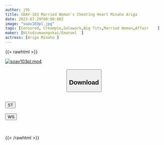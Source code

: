 ```yaml
---
author: j91
title: SOAV-103 Married Woman's Cheating Heart Minaho Ariga
date: 2023-07-29T00:00:00Z
image: "soav103pl.jpg"
tags: [Censored, Creampie,Solowork,Big Tits,Married Woman,Affair	]
maker: [Hitodzumaengokai/Emanuel  ]
actress: [Ariga Minaho ]
---
```



{{< rawhtml >}}

<div class="video" data-videoid="jvd06oG8BAcz0d6">
    <a href="javascript:;">
        <img src="https://my.j91.asia/posts/soav103pl/soav103pl.jpg" width="WIDTH" height="HEIGHT" alt="soav103pl.mp4" loading="lazy">
    </a>
</div>

<script type="text/javascript" src="https://j91.asia/asset/on-demand-st.js"></script>

<br>
  <link rel="stylesheet" href="https://j91.asia/asset/bs5.css">
  
  <center>
  <button class="btn btn-primary" type="button" data-bs-toggle="collapse" data-bs-target=".multi-collapse" aria-expanded="false" aria-controls="multiCollapseExample1 multiCollapseExample2"><h2>Download</h2></button></center>
</p>
<div class="row">
  <div class="col">
    <div class="collapse multi-collapse" id="multiCollapseExample1">
      <div class="card card-body">
	      	      <br>
<div class="buttons">  
<a href="https://streamtape.to/v/jvd06oG8BAcz0d6"><button class="btn-hover color-3"><i class="fa fa-download"></i> ST</button></a></div>
    </div>
  </div>
</div>
  <div class="col">
    <div class="collapse multi-collapse" id="multiCollapseExample2">
      <div class="card card-body">
	      <br>
<div class="buttons">
    <a href="https://streamruby.com/dxk2cy90mqkr.html"><button class="btn-hover color-9"><i class="fa fa-download"></i> WS</button></a></div>
<br><br>
      </div>
    </div>
  </div>
</div>

{{< /rawhtml >}}
